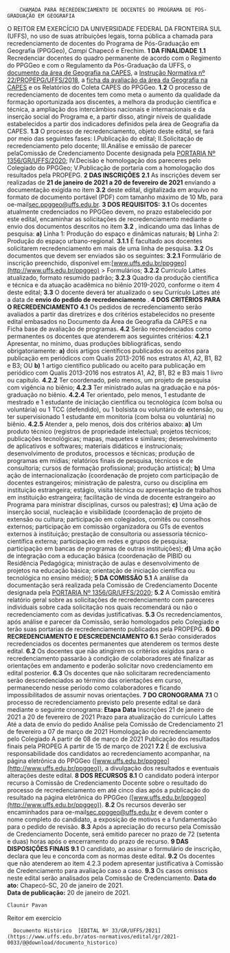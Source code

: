         CHAMADA PARA RECREDENCIAMENTO DE DOCENTES DO PROGRAMA DE PÓS-GRADUAÇÃO EM GEOGRAFIA  

   O REITOR EM EXERCÍCIO DA UNIVERSIDADE FEDERAL DA FRONTEIRA SUL (UFFS), no uso de suas atribuições legais, torna pública a chamada para recredenciamento de docentes do Programa de Pós-Graduação em Geografia (PPGGeo), *Campi*  Chapecó e Erechim.   **1 DA FINALIDADE** **1.1**  Recredenciar docentes do quadro permanente de acordo com o Regimento do PPGGeo e com o Regulamento da Pós-Graduação da UFFS, o [documento da área de Geografia na CAPES](http://www.capes.gov.br/avaliacao/sobre-as-areas-de-avaliacao/74-dav/caa2/4673-geografia), a [Instrução Normativa nº 22/PROPEPG/UFFS/2018](https://www.uffs.edu.br/UFFS/atos-normativos/instrucao-normativa/propepg/2018-0022), a [ficha da avaliação da área da Geografia na CAPES](http://www.capes.gov.br/avaliacao/sobre-as-areas-de-avaliacao/74-dav/caa2/4673-geografia) e os Relatórios do Coleta CAPES do PPGGeo. **1.2**  O processo de recredenciamento de docentes tem como meta o aumento da qualidade da formação oportunizada aos discentes, a melhora da produção científica e técnica, a ampliação dos intercâmbios nacionais e internacionais e da inserção social do Programa e, a partir disso, atingir níveis de qualidade estabelecidos a partir dos indicadores definidos pela área de Geografia da CAPES. **1.3**  O processo de recredenciamento, objeto deste edital, se fará por meio das seguintes fases: I.Publicação do edital; II.Solicitação de recredenciamento pelo docente; III.Análise e emissão de parecer pelaComissão de Credenciamento Docente designada pela [PORTARIA Nº 1356/GR/UFFS/2020](https://www.uffs.edu.br/atos-normativos/portaria/gr/2020-1356); IV.Decisão e homologação dos pareceres pelo Colegiado do PPGGeo; V.Publicação de portaria com a homologação dos resultados pela PROPEPG.  **2 DAS INSCRIÇÕES** **2.1**  As inscrições devem ser realizadas de **21 de janeiro de 2021 a 20 de fevereiro de 2021** enviando a documentação exigida no item **3.2** deste edital, digitalizada em arquivo no formato de documento portável (PDF) com tamanho máximo de 10 Mb, para oe-mail[sec.ppggeo@uffs.edu.br](mailto:sec.ppggeo@uffs.edu.br).  **3 DOS REQUISITOS:** **3.1**  Os docentes atualmente credenciados no PPGGeo devem, no prazo estabelecido por este edital, encaminhar as solicitações de recredenciamento mediante o envio dos documentos descritos no item **3.2** , indicando uma das linhas de pesquisa: **a)**  Linha 1: Produção do espaço e dinâmicas naturais; **b)**  Linha 2: Produção do espaço urbano-regional. **3.1.1**  É facultado aos docentes solicitarem recredenciamento em mais de uma linha de pesquisa. **3.2**  Os documentos que devem ser enviados são os seguintes: **3.2.1**  Formulário de inscrição preenchido, disponível em:[www.uffs.edu.br/ppggeo](http://www.uffs.edu.br/ppggeo) > Formulários; **3.2.2**  Currículo Lattes atualizado, formato resumido padrão; **3.2.3**  Quadro da produção científica e técnica e da atuação acadêmica no biênio 2019-2020, conforme o item 4 deste edital; **3.3**  O docente deverá ter atualizado o seu Currículo Lattes até a data de **envio do pedido de recredenciamento** .  **4 DOS CRITÉRIOS PARA O RECREDENCIAMENTO** **4.1**  Os pedidos de recredenciamento serão avaliados a partir das diretrizes e dos critérios estabelecidos no presente edital embasados no Documento da Área de Geografia da CAPES e na Ficha base de avaliação de programas. **4.2**  Serão recredenciados como permanentes os docentes que atenderem aos seguintes critérios: **4.2.1**  Apresentar, no mínimo, duas produções bibliográficas, sendo obrigatoriamente: **a)**  dois artigos científicos publicados ou aceitos para publicação em periódicos com Qualis 2013-2016 nos estratos A1, A2, B1, B2 e B3; OU **b)**  1 artigo científico publicado ou aceito para publicação em periódico com Qualis 2013-2016 nos estratos A1, A2, B1, B2 e B3 mais 1 livro ou capítulo. **4.2.2**  Ter coordenado, pelo menos, um projeto de pesquisa com vigência no biênio; **4.2.3**  Ter ministrado aulas na graduação e na pós-graduação no biênio. **4.2.4**  Ter orientado, pelo menos, 1 estudante de mestrado e 1 estudante de iniciação científica ou tecnológica (com bolsa ou voluntária) ou 1 TCC (defendido), ou 1 bolsista ou voluntário de extensão, ou ter supervisionado 1 estudante em monitoria (com bolsa ou voluntária) no biênio. **4.2.5**  Atender a, pelo menos, dois dos critérios abaixo: **a)**  Um produto técnico (registros de propriedade intelectual; projetos técnicos; publicações tecnológicas; mapas, maquetes e similares; desenvolvimento de aplicativos e softwares; materiais didáticos e instrucionais; desenvolvimento de produtos, processos e técnicas; produção de programas em mídias; relatórios finais de pesquisa, técnicos e de consultoria; cursos de formação profissional; produção artística); **b)**  Uma ação de internacionalização (coordenação de projeto com participação de docentes estrangeiros; ministração de palestra, curso ou disciplina em instituição estrangeira; estágio, visita técnica ou apresentação de trabalhos em instituição estrangeira; facilitação de vinda de docente estrangeiro ao Programa para ministrar disciplinas, cursos ou palestras); **c)**  Uma ação de inserção social, nucleação e visibilidade (coordenação de projeto de extensão ou cultura; participação em colegiados, comitês ou conselhos externos; participação em comissão organizadora ou GTs de eventos externos à instituição; prestação de consultoria ou assessoria técnico-científica externa; participação em redes e grupos de pesquisa; participação em bancas de programas de outras instituições); **d)**  Uma ação de integração com a educação básica (coordenação de PIBID ou Residência Pedagógica; ministração de aulas e desenvolvimento de projetos na educação básica; orientação de iniciação científica ou tecnológica no ensino médio);  **5 DA COMISSÃO** **5.1**  A análise da documentação será realizada pela Comissão de Credenciamento Docente designada pela [PORTARIA Nº 1356/GR/UFFS/2020](https://www.uffs.edu.br/atos-normativos/portaria/gr/2020-1356); **5.2**  A Comissão emitirá relatório geral sobre as solicitações de recredenciamento com pareceres individuais sobre cada solicitação nos quais recomendará ou não o recredenciamento com as devidas justificativas. **5.3**  Os recredenciamentos, após análise e parecer da Comissão, serão homologados pelo Colegiado e terão suas portarias de recredenciamento publicados pela PROPEPG.  **6 DO RECREDENCIAMENTO E DESCREDENCIAMENTO** **6.1**  Serão considerados recredenciados os docentes permanentes que atenderem os termos deste edital. **6.2**  Os docentes que não atingirem os critérios exigidos para o recredenciamento passarão à condição de colaboradores até finalizar as orientações em andamento e poderão solicitar novo credenciamento em edital posterior. **6.3**  Os docentes que não solicitaram recredenciamento serão descredenciados ao término das orientações em curso, permanecendo nesse período como colaboradores e ficando impossibilitados de assumir novas orientações.   **7 DO CRONOGRAMA** **7.1**  O processo de recredenciamento previsto pelo presente edital se dará mediante o seguinte cronograma:     **Etapa**   **Data**     Inscrições   21 de janeiro de 2021 a 20 de fevereiro de 2021     Prazo para atualização do currículo Lattes   Até a data de envio do pedido     Análise pela Comissão de Credenciamento   21 de fevereiro a 07 de março de 2021     Homologação do recredenciamento pelo Colegiado   A partir de 08 de março de 2021     Publicação dos resultados finais pela PROPEG   A partir de 15 de março de 2021     **7.2**  É de exclusiva responsabilidade dos candidatos ao recredenciamento acompanhar, na página eletrônica do PPGGeo ([www.uffs.edu.br/ppggeo](http://www.uffs.edu.br/ppggeo)), a divulgação dos resultados e eventuais alterações deste edital.   **8 DOS RECURSOS** **8.1**  O candidato poderá interpor recurso à Comissão de Credenciamento Docente sobre o resultado do processo de recredenciamento em até cinco dias após a publicação do resultado na página eletrônica do PPGGeo ([www.uffs.edu.br/ppggeo](http://www.uffs.edu.br/ppggeo)). **8.2**  Os recursos deverão ser encaminhados para oe-mail[sec.ppggeo@uffs.edu.br](mailto:sec.ppggeo@uffs.edu.br) e devem conter o nome completo do candidato, a exposição de motivos e a fundamentação para o pedido de revisão. **8.3**  Após a apreciação do recurso pela Comissão de Credenciamento Docente, será emitido parecer no prazo de 72 (setenta e duas) horas após o encerramento do prazo de recurso.   **9 DAS DISPOSIÇÕES FINAIS** **9.1**  O candidato, ao assinar o formulário de inscrição, declara que leu e concorda com as normas deste edital. **9.2**  Os docentes que não atenderem ao item 4.2.3 podem apresentar justificativa à Comissão de Credenciamento para avaliação caso a caso. **9.3**  Os casos omissos neste edital serão analisados pela Comissão de Credenciamento.        **Data do ato:** Chapecó-SC, 20 de janeiro de 2021.   
 **Data de publicação:**  20 de janeiro de 2021. 

    Claunir Pavan   
 Reitor em exercício 

      Documento Histórico  [EDITAL Nº 33/GR/UFFS/2021](https://www.uffs.edu.br/atos-normativos/edital/gr/2021-0033/@@download/documento_historico)     
      